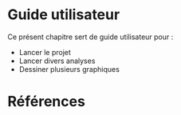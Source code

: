 # Guide utilisateur

Ce présent chapitre sert de guide utilisateur pour :

- Lancer le projet
- Lancer divers analyses
- Dessiner plusieurs graphiques

# Références


